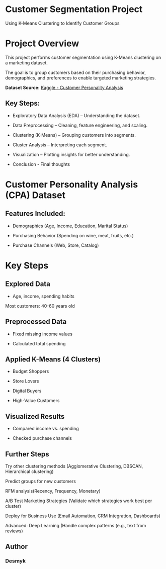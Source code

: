 # Customer Segmentation Project
Using K-Means Clustering to Identify Customer Groups

# Project Overview
This project performs customer segmentation using K-Means clustering on a marketing dataset. 

The goal is to group customers based on their purchasing behavior, demographics, and preferences to enable targeted marketing strategies.

**Dataset Source:** [Kaggle - Customer Personality Analysis](https://www.kaggle.com/datasets/imakash3011/customer-personality-analysis/data)

## Key Steps:

- Exploratory Data Analysis (EDA) – Understanding the dataset.

- Data Preprocessing – Cleaning, feature engineering, and scaling.

- Clustering (K-Means) – Grouping customers into segments.

- Cluster Analysis – Interpreting each segment.

- Visualization – Plotting insights for better understanding.

- Conclusion - Final thoughts

#  Customer Personality Analysis (CPA) Dataset

## Features Included:

- Demographics (Age, Income, Education, Marital Status)

- Purchasing Behavior (Spending on wine, meat, fruits, etc.)

- Purchase Channels (Web, Store, Catalog)

# Key Steps
## Explored Data

- Age, income, spending habits

Most customers: 40-60 years old

## Preprocessed Data

- Fixed missing income values

- Calculated total spending

## Applied K-Means (4 Clusters)

- Budget Shoppers

- Store Lovers

- Digital Buyers

- High-Value Customers

## Visualized Results

- Compared income vs. spending

- Checked purchase channels

## Further Steps
Try other clustering methods (Agglomerative Clustering, DBSCAN, Hierarchical clustering)

Predict groups for new customers

RFM analysis(Recency, Frequency, Monetary)

A/B Test Marketing Strategies (Validate which strategies work best per cluster)

Deploy for Business Use (Email Automation, CRM Integration, Dashboards)

Advanced: Deep Learning (Handle complex patterns (e.g., text from reviews)

## Author
### Desmyk
